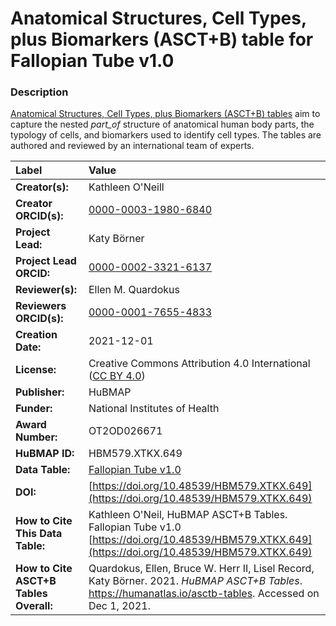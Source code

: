 # Anatomical Structures, Cell Types, plus Biomarkers (ASCT+B) table for Fallopian Tube v1.0

### Description
[Anatomical Structures, Cell Types, plus Biomarkers (ASCT+B) tables](https://humanatlas.io/asctb-tables) aim to capture the nested *part_of* structure of anatomical human body parts, the typology of cells, and biomarkers used to identify cell types. The tables are authored and reviewed by an international team of experts.

| Label | Value |
| :------------- |:-------------|
| **Creator(s):** | Kathleen O'Neill |
| **Creator ORCID(s):** | [0000-0003-1980-6840](https://orcid.org/0000-0003-1980-6840) |
| **Project Lead:** | Katy B&ouml;rner |
| **Project Lead ORCID:** | [0000-0002-3321-6137](https://orcid.org/0000-0002-3321-6137) |
| **Reviewer(s):** | Ellen M. Quardokus 
| **Reviewers ORCID(s):** |[0000-0001-7655-4833](https://orcid.org/0000-0001-7655-4833)|
| **Creation Date:** | 2021-12-01 |
| **License:** | Creative Commons Attribution 4.0 International ([CC BY 4.0](https://creativecommons.org/licenses/by/4.0/)) |
| **Publisher:** | HuBMAP |
| **Funder:** | National Institutes of Health |
| **Award Number:** | OT2OD026671 |
| **HuBMAP ID:** | HBM579.XTKX.649 |
| **Data Table:** | [Fallopian Tube v1.0](https://hubmapconsortium.github.io/ccf-releases/v1.1/asct-b/ASCT-B_VH_Fallopian_Tube.csv) |
| **DOI:** | [https://doi.org/10.48539/HBM579.XTKX.649](https://doi.org/10.48539/HBM579.XTKX.649) |
| **How to Cite This Data Table:** | Kathleen O'Neil, HuBMAP ASCT+B Tables. Fallopian Tube v1.0 [https://doi.org/10.48539/HBM579.XTKX.649](https://doi.org/10.48539/HBM579.XTKX.649) |
| **How to Cite ASCT+B Tables Overall:** | Quardokus, Ellen, Bruce W. Herr II, Lisel Record, Katy B&ouml;rner. 2021. *HuBMAP ASCT+B Tables*. https://humanatlas.io/asctb-tables. Accessed on Dec 1, 2021. |
